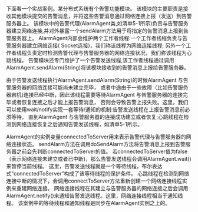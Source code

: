 下面看一个实战案例。某分布式系统有个告警功能模块。
该模块的主要职责是接收其他模块提交的告警消息，并将这些告警消息通过网络连接上报（发送）到告警服务器上。
该模块中的告警代理(AlarmAgent类,如清单5-1所示)负责与告警服务器建立网络连接,并对外暴露一个sendAlarm方法用于将指定的告警消息上报到告警服务器上。
AlarmAgent内部会维护两个工作者线程:一个工作者线程负责与告警服务器建立网络连接( Socket连接)，我们称该线程为网络连接线程;
另外一个工作者线程负责定时检测告警代理与告警服务器的网络连接状况，我们称该线程为心跳线程。
告警模块还专门维护了一个告警发送线程,该工作者线程通过调用AlarmAgent.sendAlarm(String)将该模块接收到的告警消息上报给告警服务器。

由于告警发送线程执行AlarmAgent.sendAlarm(String)的时候AlarmAgent 与告警服务器的网络连接可能尚未建立完毕，
或者中途由于一些故障（比如告警服务器宕机)连接已经中断，因此该线程需要等待AlarmAgent 与告警服务器的连接完毕或者恢复连接之后才能上报告警消息，
否则会导致告警上报失败。这里，我们可以使用wait/notify实现一套等待/通知的机制:告警发送线程在上报告警消息前必须等待，
直到AlarmAgent 与告警服务器的连接成功建立或者恢复;心跳线程在检测到网络连接恢复之后通知告警发送线程，如清单5-1所示。


AlarmAgent的实例变量connectedToServer用来表示告警代理与告警服务器的网络连接状态。
sendAlarm方法在调用doSendAlarm方法将告警消息上报到告警服务器之前会先判断connectedToServer的值。
若connectedToServer值为false（表示网络连接未建立或者已中断)，那么告警发送线程会调用AlarmAgent.wait()来暂停当前线程。
这里，告警发送线程就是一个等待线程，布尔表达式“connectedToServer”构成了该等待线程的保护条件。
心跳线程在检测到网络连接中断的情况下，会调用connectToServer方法重新创建一个网络连接线程实例来重建网络连接。
网络连接线程在其建立与告警服务器的网络连接之后会调用AlarmAgent.notify()来通知告警发送线程。这里，网络连接线程相当于通知线程。
该案例中的等待线程和通知线程是同步在AlarmAgent实例之上的。

